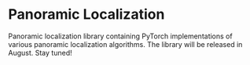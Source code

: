 # Panoramic Localization
Panoramic localization library containing PyTorch implementations of various panoramic localization algorithms.
The library will be released in August. Stay tuned!
